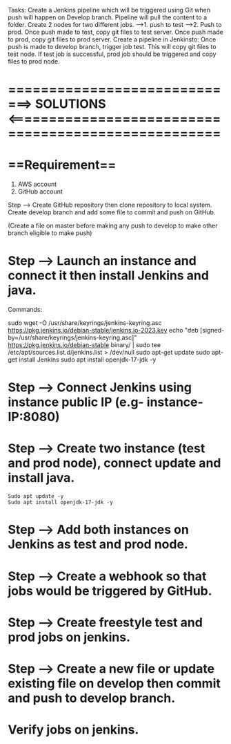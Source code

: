 Tasks:
Create a Jenkins pipeline which will be triggered using Git when push will happen on Develop branch.
Pipeline will pull the content to a folder.
Create 2 nodes for two different jobs. -->1. push to test -->2. Push to prod.
Once push made to test, copy git files to test server.
Once push made to prod, copy git files to prod server.
Create a pipeline in Jenkinsto:
Once push is made to develop branch, trigger job test. This will copy git files to test node.
If test job is successful, prod job should be triggered and copy files to prod node.

# =============================> SOLUTIONS <====================================================

# ==Requirement==
1. AWS account
2. GitHub account

Step --> Create GitHub repository then clone repository to local system. Create develop branch and add some file to commit and push on GitHub.

(Create a file on master before making any push to develop to make other branch eligible to make push)

# Step --> Launch an instance and connect it then install Jenkins and java.
Commands:

  sudo wget -O /usr/share/keyrings/jenkins-keyring.asc \
    https://pkg.jenkins.io/debian-stable/jenkins.io-2023.key
  echo "deb [signed-by=/usr/share/keyrings/jenkins-keyring.asc]" \
    https://pkg.jenkins.io/debian-stable binary/ | sudo tee \
    /etc/apt/sources.list.d/jenkins.list > /dev/null
  sudo apt-get update
  sudo apt-get install Jenkins
  sudo apt install openjdk-17-jdk -y

# Step --> Connect Jenkins using instance public IP (e.g- instance-IP:8080)

# Step --> Create two instance (test and prod node), connect update and install java.

	Sudo apt update -y
	Sudo apt install openjdk-17-jdk -y

# Step --> Add both instances on Jenkins as test and prod node.

# Step --> Create a webhook so that jobs would be triggered by GitHub.

# Step --> Create freestyle test and prod jobs on jenkins.

# Step --> Create a new file or update existing file on develop then commit and push to develop branch.

# Verify jobs on jenkins.
